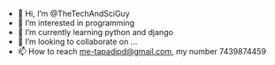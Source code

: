 - 👋 Hi, I’m @TheTechAndSciGuy
- 👀 I’m interested in programming
- 🌱 I’m currently learning python and django
- 💞️ I’m looking to collaborate on ...
- 📫 How to reach me-tapadipd@gmail.com, my number 7439874459

<!---
TheTechAndSciGuy/TheTechAndSciGuy is a ✨ special ✨ repository because its `README.md` (this file) appears on your GitHub profile.
You can click the Preview link to take a look at your changes.
--->
